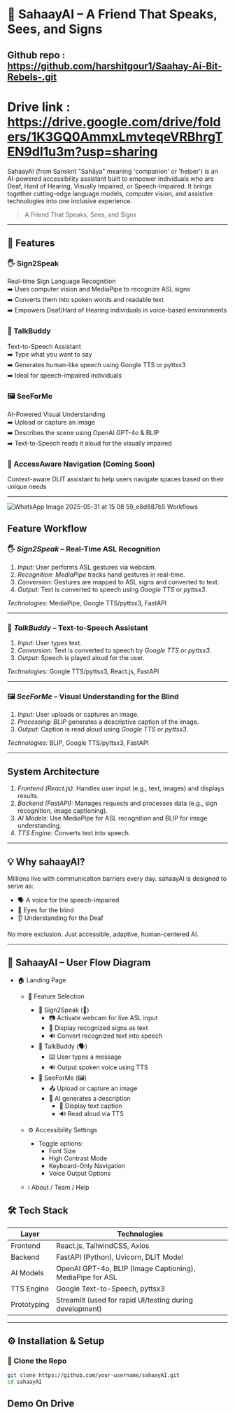# 🤖 SahaayAI – A Friend That Speaks, Sees, and Signs
## Github repo : https://github.com/harshitgour1/Saahay-Ai-Bit-Rebels-.git
# Drive link : https://drive.google.com/drive/folders/1K3GQ0AmmxLmvteqeVRBhrgTEN9dl1u3m?usp=sharing

SahaayAI (from Sanskrit "Sahāya" meaning 'companion' or 'helper') is an AI-powered accessibility assistant built to empower individuals who are Deaf, Hard of Hearing, Visually Impaired, or Speech-Impaired. It brings together cutting-edge language models, computer vision, and assistive technologies into one inclusive experience.

>  A Friend That Speaks, Sees, and Signs

---

## 🌟 Features

### 🖐️ Sign2Speak
Real-time Sign Language Recognition  
➡️ Uses computer vision and MediaPipe to recognize ASL signs  
➡️ Converts them into spoken words and readable text  
➡️ Empowers Deaf/Hard of Hearing individuals in voice-based environments

### 💬 TalkBuddy
Text-to-Speech Assistant  
➡️ Type what you want to say  
➡️ Generates human-like speech using Google TTS or pyttsx3  
➡️ Ideal for speech-impaired individuals

### 🖼️ SeeForMe
AI-Powered Visual Understanding  
➡️ Upload or capture an image  
➡️ Describes the scene using OpenAI GPT-4o & BLIP  
➡️ Text-to-Speech reads it aloud for the visually impaired

### 🧭 AccessAware Navigation (Coming Soon)  
Context-aware DLIT assistant to help users navigate spaces based on their unique needs

---
![WhatsApp Image 2025-05-31 at 15 08 59_e8d887b5](https://github.com/user-attachments/assets/be916d8f-a8cc-4983-837e-08deaf5ae01b)
Workflows

## Feature Workflow
### 🖐️ *Sign2Speak* – Real-Time ASL Recognition

1. *Input:* User performs ASL gestures via webcam.
2. *Recognition:* *MediaPipe* tracks hand gestures in real-time.
3. *Conversion:* Gestures are mapped to ASL signs and converted to text.
4. *Output:* Text is converted to speech using *Google TTS* or *pyttsx3*.

*Technologies:* MediaPipe, Google TTS/pyttsx3, FastAPI

---

### 💬 *TalkBuddy* – Text-to-Speech Assistant

1. *Input:* User types text.
2. *Conversion:* Text is converted to speech by *Google TTS* or *pyttsx3*.
3. *Output:* Speech is played aloud for the user.

*Technologies:* Google TTS/pyttsx3, React.js, FastAPI

---

### 🖼️ *SeeForMe* – Visual Understanding for the Blind

1. *Input:* User uploads or captures an image.
2. *Processing:* *BLIP* generates a descriptive caption of the image.
3. *Output:* Caption is read aloud using *Google TTS* or *pyttsx3*.

*Technologies:* BLIP, Google TTS/pyttsx3, FastAPI

---

##  System Architecture

1. *Frontend (React.js):* Handles user input (e.g., text, images) and displays results.
2. *Backend (FastAPI):* Manages requests and processes data (e.g., sign recognition, image captioning).
3. *AI Models:* Use MediaPipe for ASL recognition and BLIP for image understanding.
4. *TTS Engine:* Converts text into speech.

---

## 💡 Why sahaayAI?

Millions live with communication barriers every day. sahaayAI is designed to serve as:

- 🗣 A voice for the speech-impaired  
- 👀 Eyes for the blind  
- 👂 Understanding for the Deaf  

No more exclusion. Just accessible, adaptive, human-centered AI.

---
## 🧭 SahaayAI – User Flow Diagram

- 🏠 Landing Page  
  - 🔽 Feature Selection  
    - 🔹 Sign2Speak (🧏)
      - 📷 Activate webcam for live ASL input  
      - 📝 Display recognized signs as text  
      - 🔊 Convert recognized text into speech  
    - 🔹 TalkBuddy (🗣️)
      - ⌨️ User types a message  
      - 🔊 Output spoken voice using TTS  
    - 🔹 SeeForMe (🖼️)
      - 📤 Upload or capture an image  
      - 🧠 AI generates a description  
        - 📝 Display text caption  
        - 🔊 Read aloud via TTS  

  - ⚙️ Accessibility Settings  
    - Toggle options:
      - Font Size  
      - High Contrast Mode  
      - Keyboard-Only Navigation  
      - Voice Output Options  

  - ℹ️ About / Team / Help

## 🛠️ Tech Stack

| Layer        | Technologies                                                  |
|--------------|---------------------------------------------------------------|
| Frontend     | React.js, TailwindCSS, Axios                                  |
| Backend      | FastAPI (Python), Uvicorn, DLIT Model                         |
| AI Models    | OpenAI GPT-4o, BLIP (Image Captioning), MediaPipe for ASL     |
| TTS Engine   | Google Text-to-Speech, pyttsx3                                |
| Prototyping  | Streamlit (used for rapid UI/testing during development)      |

---

## ⚙️ Installation & Setup

### 📁 Clone the Repo

```bash
git clone https://github.com/your-username/sahaayAI.git
cd sahaayAI
```
## Demo On Drive
